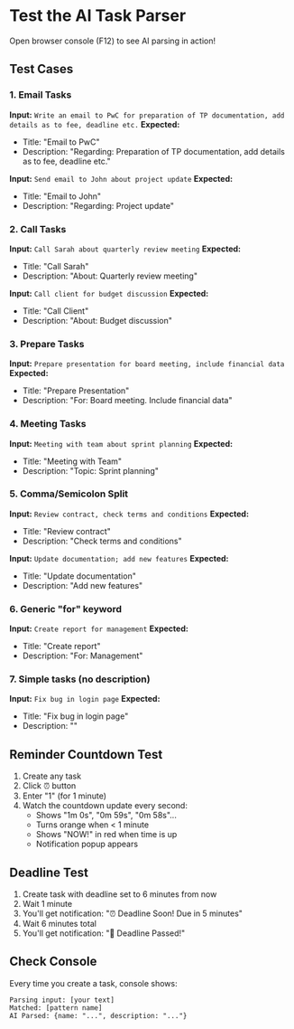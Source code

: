 # Test the AI Task Parser

Open browser console (F12) to see AI parsing in action!

## Test Cases

### 1. Email Tasks
**Input:** `Write an email to PwC for preparation of TP documentation, add details as to fee, deadline etc.`
**Expected:**
- Title: "Email to PwC"
- Description: "Regarding: Preparation of TP documentation, add details as to fee, deadline etc."

**Input:** `Send email to John about project update`
**Expected:**
- Title: "Email to John"
- Description: "Regarding: Project update"

### 2. Call Tasks
**Input:** `Call Sarah about quarterly review meeting`
**Expected:**
- Title: "Call Sarah"
- Description: "About: Quarterly review meeting"

**Input:** `Call client for budget discussion`
**Expected:**
- Title: "Call Client"
- Description: "About: Budget discussion"

### 3. Prepare Tasks
**Input:** `Prepare presentation for board meeting, include financial data`
**Expected:**
- Title: "Prepare Presentation"
- Description: "For: Board meeting. Include financial data"

### 4. Meeting Tasks
**Input:** `Meeting with team about sprint planning`
**Expected:**
- Title: "Meeting with Team"
- Description: "Topic: Sprint planning"

### 5. Comma/Semicolon Split
**Input:** `Review contract, check terms and conditions`
**Expected:**
- Title: "Review contract"
- Description: "Check terms and conditions"

**Input:** `Update documentation; add new features`
**Expected:**
- Title: "Update documentation"
- Description: "Add new features"

### 6. Generic "for" keyword
**Input:** `Create report for management`
**Expected:**
- Title: "Create report"
- Description: "For: Management"

### 7. Simple tasks (no description)
**Input:** `Fix bug in login page`
**Expected:**
- Title: "Fix bug in login page"
- Description: ""

## Reminder Countdown Test

1. Create any task
2. Click ⏰ button
3. Enter "1" (for 1 minute)
4. Watch the countdown update every second:
   - Shows "1m 0s", "0m 59s", "0m 58s"...
   - Turns orange when < 1 minute
   - Shows "NOW!" in red when time is up
   - Notification popup appears

## Deadline Test

1. Create task with deadline set to 6 minutes from now
2. Wait 1 minute
3. You'll get notification: "⏰ Deadline Soon! Due in 5 minutes"
4. Wait 6 minutes total
5. You'll get notification: "🚨 Deadline Passed!"

## Check Console
Every time you create a task, console shows:
```
Parsing input: [your text]
Matched: [pattern name]
AI Parsed: {name: "...", description: "..."}
```

